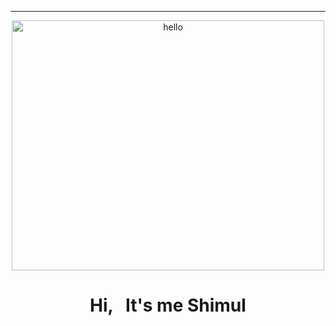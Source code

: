 <hr/>

<p align="center"><img src="https://www.animatedimages.org/data/media/523/animated-hello-image-0003.gif" background-color="black" width="500px" height="400px" alt=hello> <p/>

<h1 align="center">
Hi, &nbsp; It's me Shimul
</h1><br/>